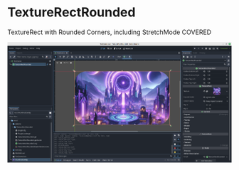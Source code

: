 # TextureRectRounded

TextureRect with Rounded Corners, including StretchMode COVERED

![Preview](preview.png)
